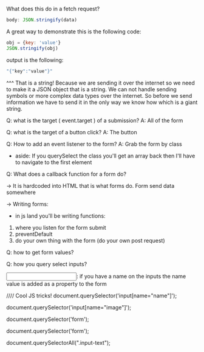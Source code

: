 What does this do in a fetch request?
```javascript
body: JSON.stringify(data)
```

A great way to demonstrate this is the following code:

```javascript
obj = {key: 'value'}
JSON.stringify(obj)
```
output is the following:
```javascript
"{"key":"value"}"
```
^^^ That is a string!
Because we are sending it over the internet so we need to make it a JSON object that is a string. We can not handle sending symbols or more complex data types over the internet. So before we send information we have to send it in the only way we know how which is a giant string.

Q: what is the target ( event.target ) of a submission?
A: All of the form

Q: what is the target of a button click?
A: The button

Q: How to add an event listener to the form?
A: Grab the form by class

- aside: If you querySelect the class you'll get an array back then I'll have to navigate to the first element

Q: What does a callback function for a form do?

-> It is hardcoded into HTML that is what forms do. Form send data somewhere

-> Writing forms:
- in js land you'll be writing functions:
1. where you listen for the form submit
2. preventDefault
3. do your own thing with the form (do your own post request)

Q: how to get form values?

Q: how you query select inputs?

<input name = "image">:
if you have a name on the inputs the name value is added as a property to the form

////
Cool JS tricks!
document.querySelector('input[name="name"]');

document.querySelector('input[name="image"]');

document.querySelector('form');

document.querySelector('form');

document.querySelectorAll(".input-text");

